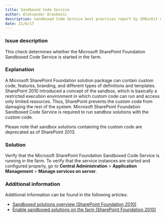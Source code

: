 ```yaml
---
title: Sandboxed Code Service
author: Aleksandar Draskovic
description: Sandboxed Code Service best practices report by SPDocKit determines whether the Microsoft SharePoint Foundation Sandboxed Code Service is started in the farm.
date: 21/6/17
---
```

### Issue description

This check determines whether the Microsoft SharePoint Foundation Sandboxed Code Service is started in the farm.

### Explanation

A Microsoft SharePoint Foundation solution package can contain custom code, features, branding, and different types of definitions and templates. SharePoint 2010 introduced a concept of the sandbox, which is basically a restricted execution environment in which custom code can run and access only limited resources. Thus, SharePoint prevents the custom code from damaging the rest of the system. Microsoft SharePoint Foundation Sandboxed Code Service is required to run sandbox solutions with the custom code.

Please note that sandbox solutions containing the custom code are deprecated as of SharePoint 2013.

### Solution

Verify that the Microsoft SharePoint Foundation Sandboxed Code Service is running in the farm. To verify that the service instances are started and configured properly, go to __Central Administration__ > __Application Management__ > __Manage services on server__.

### Additional information

Additional information can be found in the following articles:

* [Sandboxed solutions overview (SharePoint Foundation 2010)](https://technet.microsoft.com/en-us/library/ee704543(v=office.14).aspx)
* [Enable sandboxed solutions on the farm (SharePoint Foundation 2010)](https://technet.microsoft.com/en-us/library/ff535775(v=office.14).aspx)